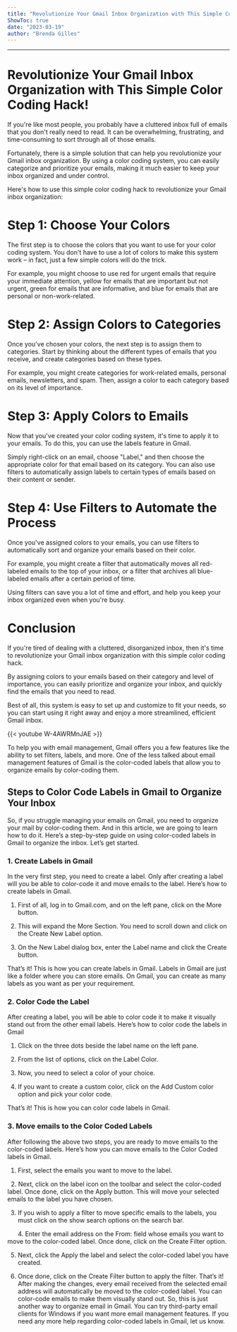 ```yaml
---
title: "Revolutionize Your Gmail Inbox Organization with This Simple Color Coding Hack!"
ShowToc: true 
date: "2023-03-19"
author: "Brenda Gilles"
---
```

*****
# Revolutionize Your Gmail Inbox Organization with This Simple Color Coding Hack!

If you're like most people, you probably have a cluttered inbox full of emails that you don't really need to read. It can be overwhelming, frustrating, and time-consuming to sort through all of those emails.

Fortunately, there is a simple solution that can help you revolutionize your Gmail inbox organization. By using a color coding system, you can easily categorize and prioritize your emails, making it much easier to keep your inbox organized and under control.

Here's how to use this simple color coding hack to revolutionize your Gmail inbox organization:

# Step 1: Choose Your Colors

The first step is to choose the colors that you want to use for your color coding system. You don't have to use a lot of colors to make this system work – in fact, just a few simple colors will do the trick.

For example, you might choose to use red for urgent emails that require your immediate attention, yellow for emails that are important but not urgent, green for emails that are informative, and blue for emails that are personal or non-work-related.

# Step 2: Assign Colors to Categories

Once you've chosen your colors, the next step is to assign them to categories. Start by thinking about the different types of emails that you receive, and create categories based on these types.

For example, you might create categories for work-related emails, personal emails, newsletters, and spam. Then, assign a color to each category based on its level of importance.

# Step 3: Apply Colors to Emails

Now that you've created your color coding system, it's time to apply it to your emails. To do this, you can use the labels feature in Gmail.

Simply right-click on an email, choose "Label," and then choose the appropriate color for that email based on its category. You can also use filters to automatically assign labels to certain types of emails based on their content or sender.

# Step 4: Use Filters to Automate the Process

Once you've assigned colors to your emails, you can use filters to automatically sort and organize your emails based on their color.

For example, you might create a filter that automatically moves all red-labeled emails to the top of your inbox, or a filter that archives all blue-labeled emails after a certain period of time.

Using filters can save you a lot of time and effort, and help you keep your inbox organized even when you're busy.

# Conclusion

If you're tired of dealing with a cluttered, disorganized inbox, then it's time to revolutionize your Gmail inbox organization with this simple color coding hack.

By assigning colors to your emails based on their category and level of importance, you can easily prioritize and organize your inbox, and quickly find the emails that you need to read.

Best of all, this system is easy to set up and customize to fit your needs, so you can start using it right away and enjoy a more streamlined, efficient Gmail inbox.

{{< youtube W-4AWRMnJAE >}} 



To help you with email management, Gmail offers you a few features like the ability to set filters, labels, and more. One of the less talked about email management features of Gmail is the color-coded labels that allow you to organize emails by color-coding them.

 
## Steps to Color Code Labels in Gmail to Organize Your Inbox


So, if you struggle managing your emails on Gmail, you need to organize your mail by color-coding them. And in this article, we are going to learn how to do it. Here’s a step-by-step guide on using color-coded labels in Gmail to organize the inbox. Let’s get started.

 
### 1. Create Labels in Gmail


In the very first step, you need to create a label. Only after creating a label will you be able to color-code it and move emails to the label. Here’s how to create labels in Gmail.
1. First of all, log in to Gmail.com, and on the left pane, click on the More button.

2. This will expand the More Section. You need to scroll down and click on the Create New Label option.

3. On the New Label dialog box, enter the Label name and click the Create button.

That’s it! This is how you can create labels in Gmail. Labels in Gmail are just like a folder where you can store emails. On Gmail, you can create as many labels as you want as per your requirement.

 
### 2. Color Code the Label


After creating a label, you will be able to color code it to make it visually stand out from the other email labels. Here’s how to color code the labels in Gmail
1. Click on the three dots beside the label name on the left pane.

2. From the list of options, click on the Label Color.

3. Now, you need to select a color of your choice.
4. If you want to create a custom color, click on the Add Custom color option and pick your color code.

That’s it! This is how you can color code labels in Gmail.

 
### 3. Move emails to the Color Coded Labels


After following the above two steps, you are ready to move emails to the color-coded labels. Here’s how you can move emails to the Color Coded labels in Gmail.
1. First, select the emails you want to move to the label.

 
2. Next, click on the label icon on the toolbar and select the color-coded label. Once done, click on the Apply button. This will move your selected emails to the label you have chosen.

3. If you wish to apply a filter to move specific emails to the labels, you must click on the show search options on the search bar.

 
 
 
4. Enter the email address on the From: field whose emails you want to move to the color-coded label. Once done, click on the Create Filter option.

5. Next, click the Apply the label and select the color-coded label you have created.

6. Once done, click on the Create Filter button to apply the filter.
That’s it! After making the changes, every email received from the selected email address will automatically be moved to the color-coded label.
You can color-code emails to make them visually stand out. So, this is just another way to organize email in Gmail. You can try third-party email clients for Windows if you want more email management features. If you need any more help regarding color-coded labels in Gmail, let us know.




